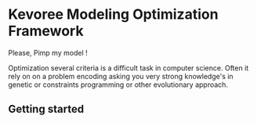 Kevoree Modeling Optimization Framework
=======

Please, Pimp my model !

Optimization several criteria is a difficult task in computer science.
Often it rely on on a problem encoding asking you very strong knowledge's in genetic or constraints programming or other evolutionary approach.


Getting started
---------------

